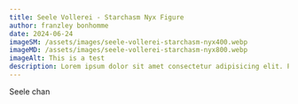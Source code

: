 ```yaml
---
title: Seele Vollerei - Starchasm Nyx Figure
author: franzley bonhomme
date: 2024-06-24
imageSM: /assets/images/seele-vollerei-starchasm-nyx400.webp
imageMD: /assets/images/seele-vollerei-starchasm-nyx800.webp
imageAlt: This is a test
description: Lorem ipsum dolor sit amet consectetur adipisicing elit. Perferendis accusantium sit illo neque rem omnis quaerat, nam similique vitae delectus ad magni vel quo maxime, magnam placeat. Reprehenderit, distinctio aliquam?
---
```


Seele chan